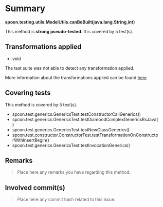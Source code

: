 # Summary
**spoon.testing.utils.ModelUtils.canBeBuilt(java.lang.String,int)**

This method is **strong pseudo-tested**.
It is covered by 5 test(s). 


## Transformations applied

- void


The test suite was not able to detect any transformation applied.

More information about the transformations applied can be found [here](https://github.com/STAMP-project/pitest-descartes)

## Covering tests
This method is covered by 5 test(s).
* spoon.test.generics.GenericsTest.testConstructorCallGenerics()
* spoon.test.generics.GenericsTest.testDiamondComplexGenericsRxJava()
* spoon.test.generics.GenericsTest.testNewClassGenerics()
* spoon.test.constructor.ConstructorTest.testTransformationOnConstructorWithInsertBegin()
* spoon.test.generics.GenericsTest.testInvocationGenerics()


## Remarks
> Place here any remarks you have regarding this method.

## Involved commit(s)

> Place here any commit hash related to this issue.

